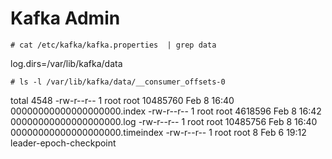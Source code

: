 # Kafka Admin


```
# cat /etc/kafka/kafka.properties  | grep data
```

  log.dirs=/var/lib/kafka/data

```
# ls -l /var/lib/kafka/data/__consumer_offsets-0
```

  total 4548
  -rw-r--r-- 1 root root 10485760 Feb  8 16:40 00000000000000000000.index
  -rw-r--r-- 1 root root  4618596 Feb  8 16:42 00000000000000000000.log
  -rw-r--r-- 1 root root 10485756 Feb  8 16:40 00000000000000000000.timeindex
  -rw-r--r-- 1 root root        8 Feb  6 19:12 leader-epoch-checkpoint
